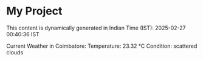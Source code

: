 # My Project

This content is dynamically generated in Indian Time (IST): 2025-02-27 00:40:36 IST


Current Weather in Coimbatore:
Temperature: 23.32 °C
Condition: scattered clouds
